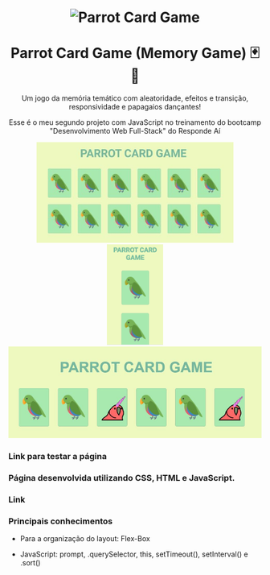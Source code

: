 
<h1 align="center">
<br>
  <img src="https://notion-emojis.s3-us-west-2.amazonaws.com/v0/svg-twitter/1f99c.svg" alt="Parrot Card Game" width="70">
<br>
<br>
Parrot Card Game (Memory Game) 🃏🧠
</h1>

<p align="center">Um jogo da memória temático com aleatoridade, efeitos e transição, responsividade e papagaios dançantes!</p>

<p align="center">
  Esse é o meu segundo projeto com JavaScript no treinamento do bootcamp "Desenvolvimento Web Full-Stack" do Responde Aí
</p>



 <a href="https://julianadfreitas.github.io/Projeto_04_MemoryGame/"></a>

<div align="center">
  <img src="imgs/desktop.JPG" alt="demo" height="200">
  <img src="imgs/mobile.png" alt="demo" height="200">
  <img src="imgs/DANCANTE.JPG" alt="demo" height="182">
</div>

[//]: # (Add your gifs/images here:)
### Link para testar a página

[//]: # (Add the features of your project here:)
### Página desenvolvida utilizando CSS, HTML e JavaScript.
### Link
### Principais conhecimentos
- Para a organização do layout: Flex-Box

- JavaScript: prompt, .querySelector, this, setTimeout(), setInterval() e .sort()


